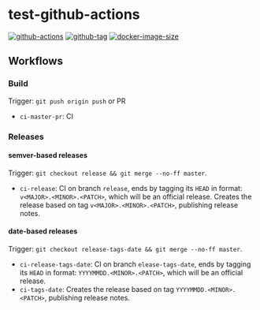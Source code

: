 # test-github-actions

[![github-actions](https://github.com/leojonathanoh/test-github-actions/workflows/ci-master-pr/badge.svg)](https://github.com/leojonathanoh/test-github-actions/actions)
[![github-tag](https://img.shields.io/github/tag/leojonathanoh/test-github-actions)](https://github.com/leojonathanoh/test-github-actions/releases/)
[![docker-image-size](https://img.shields.io/docker/image-size/leojonathanoh/test-github-actions/latest)](https://hub.docker.com/r/leojonathanoh/test-github-actions)

## Workflows

### Build

Trigger: `git push origin push` or PR

- `ci-master-pr`: CI

### Releases

#### semver-based releases

Trigger: `git checkout release && git merge --no-ff master`.

- `ci-release`: CI on branch `release`, ends by tagging its `HEAD` in format: `v<MAJOR>.<MINOR>.<PATCH>`, which will be an official release. Creates the release based on tag `v<MAJOR>.<MINOR>.<PATCH>`, publishing release notes.

#### date-based releases

Trigger: `git checkout release-tags-date && git merge --no-ff master`.

- `ci-release-tags-date`: CI on branch `elease-tags-date`, ends by tagging its `HEAD` in format: `YYYYMMDD.<MINOR>.<PATCH>`, which will be an official release.
- `ci-tags-date`: Creates the release based on tag `YYYYMMDD.<MINOR>.<PATCH>`, publishing release notes.


